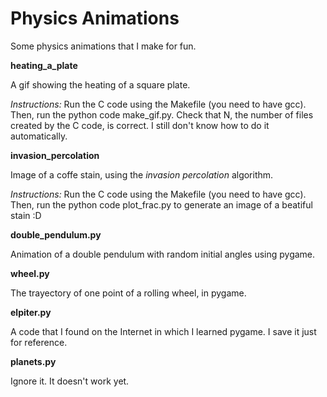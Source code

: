 # Physics Animations

Some physics animations that I make for fun.

__heating_a_plate__

A gif showing the heating of a square plate.

_Instructions:_ Run the C code using the Makefile (you need to have gcc). Then, run the python code make_gif.py. Check that N, the number of files created by the C code, is correct. I still don't know how to do it automatically.

__invasion_percolation__

Image of a coffe stain, using the _invasion percolation_ algorithm.

_Instructions:_ Run the C code using the Makefile (you need to have gcc). Then, run the python code plot_frac.py to generate an image of a beatiful stain :D

__double_pendulum.py__

Animation of a double pendulum with random initial angles using pygame.

__wheel.py__

The trayectory of one point of a rolling wheel, in pygame.

__elpiter.py__

A code that I found on the Internet in which I learned pygame. I save it just for reference.

__planets.py__

Ignore it. It doesn't work yet.
